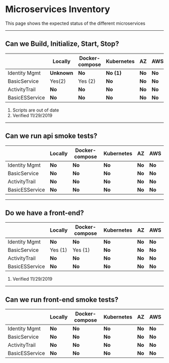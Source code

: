 # Microservices Inventory

This page shows the expected status of the different microservices

----

## Can we Build, Initialize, Start, Stop?

|                   | Locally     | Docker-compose | Kubernetes | AZ     | AWS     |
| ----------------- | ----------- | -------------- | ---------- | ------ | ------- |
| Identity Mgmt     | **Unknown** | **No**         | **No (1)** | **No** | **No**  |
| BasicService      | Yes(2)      | Yes (2)        | **No**     | **No** | **No**  |
| ActivityTrail     | **No**      | **No**         | **No**     | **No** | **No**  |
| BasicESService    | **No**      | **No**         | **No**     | **No** | **No**  |

1. Scripts are out of date  
2. Verified 11/29/2019

---

## Can we run api smoke tests?

|                   | Locally     | Docker-compose | Kubernetes | AZ     | AWS     |
| ----------------- | ----------- | -------------- | ---------- | ------ | ------- |
| Identity Mgmt     | **No**      | **No**         | **No**     | **No** | **No**  | 
| BasicService      | **No**      | **No**         | **No**     | **No** | **No**  | 
| ActivityTrail     | **No**      | **No**         | **No**     | **No** | **No**  | 
| BasicESService    | **No**      | **No**         | **No**     | **No** | **No**  |

---

## Do we have a front-end?

|                   | Locally     | Docker-compose | Kubernetes | AZ     | AWS     |
| ----------------- | ----------- | -------------- | ---------- | ------ | ------- |
| Identity Mgmt     | **No**      | **No**         | **No**     | **No** | **No**  | 
| BasicService      | Yes (1)     | Yes (1)        | **No**     | **No** | **No**  | 
| ActivityTrail     | **No**      | **No**         | **No**     | **No** | **No**  | 
| BasicESService    | **No**      | **No**         | **No**     | **No** | **No**  |

1. Verified 11/29/2019

---

## Can we run front-end smoke tests?

|                   | Locally     | Docker-compose | Kubernetes | AZ     | AWS     |
| ----------------- | ----------- | -------------- | ---------- | ------ | ------- |
| Identity Mgmt     | **No**      | **No**         | **No**     | **No** | **No**  | 
| BasicService      | **No**      | **No**         | **No**     | **No** | **No**  | 
| ActivityTrail     | **No**      | **No**         | **No**     | **No** | **No**  | 
| BasicESService    | **No**      | **No**         | **No**     | **No** | **No**  |
